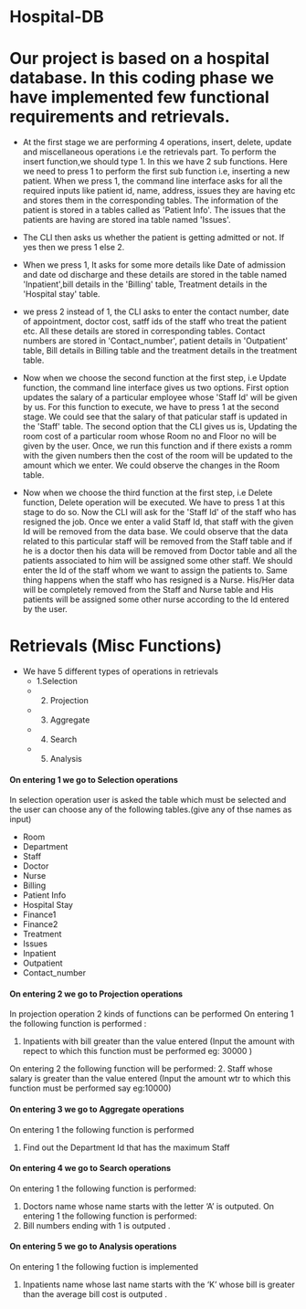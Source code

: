 # Hospital-DB

# Our project is based on a hospital database. In this coding phase we have implemented few functional requirements and retrievals.

- At the first stage we are performing 4 operations, insert, delete, update and miscellaneous operations i.e the retrievals part. To perform the insert function,we should type 1. 
In this we have 2 sub functions. Here we need to press 1 to perform the first sub function i.e, inserting a new patient. When we press 1, the command line interface asks for all 
the required inputs like patient id, name, address, issues they are having etc and stores them in the corresponding tables. The information of the patient is stored in a tables called as 
'Patient Info'. The issues that the patients are having are stored ina table named 'Issues'.
- The CLI then asks us whether the patient is getting admitted or not. If yes then we press 1 else 2.
- When we press 1, It asks for some more details like Date of admission and date od discharge and these details are stored in the table named 'Inpatient',bill details in the 'Billing' table,
Treatment details in the 'Hospital stay' table.
- we press 2 instead of 1, the CLI asks to enter the contact number, date of appointment, doctor cost, satff ids of the staff who treat the patient etc. 
All these details are stored in corresponding tables. Contact numbers are stored in 'Contact_number', patient details in 'Outpatient' table, Bill details in Billing table and the treatment details in the treatment table. 

- Now when we choose the second function at the first step, i.e Update function, the command line interface gives us two options. First option updates the salary of a particular employee whose
'Staff Id' will be given by us. For this function to execute, we have to press 1 at the second stage. We could see that the salary of that paticular staff is updated in the 'Staff' table.
The second option that the CLI gives us is, Updating the room cost of a particular room whose Room no and Floor no will be given by the user. Once, we run this function and if there exists a romm
with the given numbers then the cost of the room will be updated to the amount which we enter. We could observe the changes in the Room table.

- Now when we choose the third function at the first step, i.e Delete function, Delete operation will be executed. We have to press 1 at this stage to do so. Now the CLI will ask for the 'Staff Id'
of the staff who has resigned the job. Once we enter a valid Staff Id, that staff with the given Id will be removed from the data base. We could observe that the data related to this particular
staff will be removed from the Staff table and if he is a doctor then his data will be removed from Doctor table and all the patients associated to him will be assigned some other staff.
We should enter the Id of the staff whom we want to assign the patients to. Same thing happens when the staff who has resigned is a Nurse. His/Her data will be completely removed 
from the Staff and Nurse table and His patients will be assigned some other nurse according to the Id entered by the user.



# Retrievals (Misc Functions)
- We have 5 different types of operations in retrievals 
  - 1.Selection
   - 2. Projection
   -  3. Aggregate
   - 4. Search
   - 5. Analysis

#### On entering <b>1</b> we go to <b>Selection</b> operations
In selection operation user is asked the table which must be selected and the user can choose any of the following tables.(give any of thse names as input)

- Room
- Department
- Staff
- Doctor
- Nurse
- Billing
- Patient Info
- Hospital Stay
- Finance1
- Finance2
- Treatment
- Issues
- Inpatient 
- Outpatient
- Contact_number


#### On entering <b>2</b> we go to <b>Projection</b> operations

In projection operation 2 kinds of functions can be performed 
On entering 1 the following function is performed :
1. Inpatients with bill greater than the value entered
(Input the amount with repect to which this function must be performed eg: 30000 )

On entering 2 the following function will be performed:
2. Staff whose salary is greater than the value entered
(Input the amount wtr to which this function must be performed say eg:10000)

#### On entering 3 we go to Aggregate operations

On entering 1 the following function is performed
1. Find out the Department Id that has the maximum Staff 

#### On entering 4 we go to Search operations
On entering 1 the following function is performed:
1. Doctors name  whose name starts with the letter ‘A’ is outputed.
On entering 1 the following function is performed:
2. Bill numbers ending with 1 is outputed .
#### On entering 5 we go to Analysis operations

On entering 1 the following fuction is implemented
1. Inpatients name whose last name starts with the ‘K’ whose bill is greater than the average bill cost is outputed .
